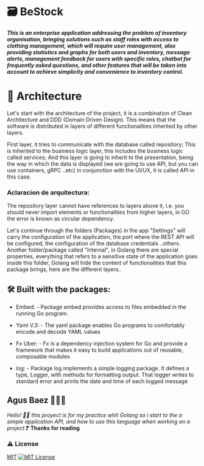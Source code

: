 # 🗃 BeStock 
**_This is an enterprise application addressing the problem of inventory organisation, bringing solutions such as staff roles with access to clothing management, which will require user management, also providing statistics and graphs for both users and inventory, message alerts, management feedback for users with specific roles, chatbot for frequently asked questions, and other features that will be taken into account to achieve simplicity and convenience to inventory control._**

# 📖 Architecture
Let's start with the architecture of the project, it is a combination of Clean Architecture and DDD (Domain Driven Design). This means that the software is distributed in layers of different functionalities inherited by other layers.

First layer, it tries to communicate with the database called repository;
This is inherited to the business logic layer, this includes the business logic called services;
And this layer is going to inherit to the presentation, being the way in which the data is displayed (we are going to use API, but you can use containers, gRPC ..etc) in conjunction with the UI/UX, it is called API in this case.

### Aclaracion de arquitectura:
The repository layer cannot have references to layers above it, i.e. you should never import elements or functionalities from higher layers, in GO the error is known as circular dependency.

Let's continue through the folders (Packages) in the app "Settings" will carry the configuration of the application, the port where the REST API will be configured, the configuration of the database credentials ..others.
Another folder/package called "Internal", in Golang there are special properties, everything that refers to a sensitive state of the application goes inside this folder, Golang will hide the content of functionalities that this package brings, here are the different layers..
 
## 🛠️ Built with the packages: 

- Embed: - Package embed provides access to files embedded in the running Go program.

- Yaml V.3: - The yaml package enables Go programs to comfortably encode and decode YAML values

- Fx Uber: - Fx is a dependency injection system for Go and provide a framework that makes it easy to build applications out of reusable, composable modules

- log: - Package log implements a simple logging package. It defines a type, Logger, with methods for formatting output. That logger writes to standard error and prints the date and time of each logged message

## Agus Baez 👨🏼‍💻
_Hello! 🖖🏼 this proyect is for my practice whit Golang so i start to the a simple application API, and how to use this language when working on a project❣_
**Thanks for reading**

### ⚠ License 

[MIT](https://choosealicense.com/licenses/mit/) [![MIT License](https://img.shields.io/badge/License-MIT-green.svg)](https://choosealicense.com/licenses/mit/)
